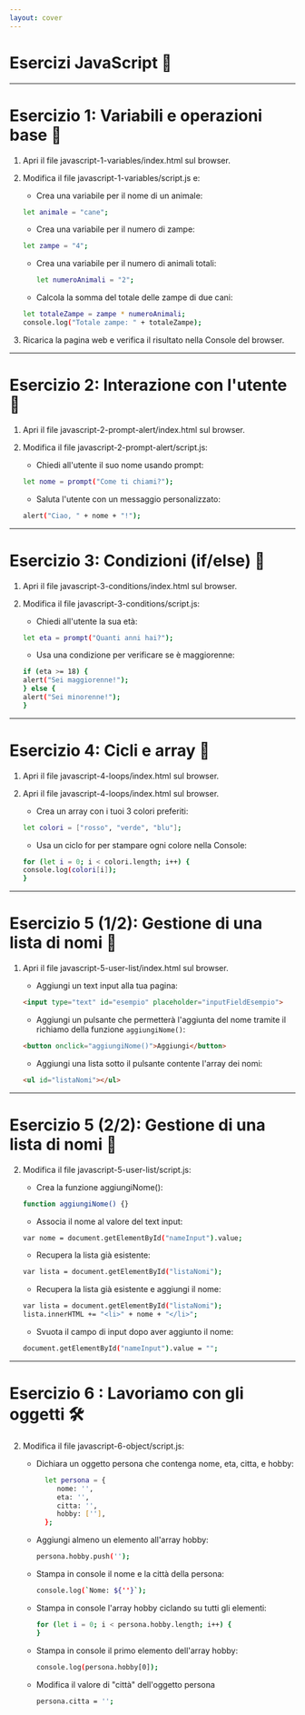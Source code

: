 ```yaml
---
layout: cover
---
```


# Esercizi JavaScript 💪

---

# Esercizio 1: Variabili e operazioni base 🧮

1. Apri il file javascript-1-variables/index.html sul browser.
2. Modifica il file javascript-1-variables/script.js e:
   - Crea una variabile per il nome di un animale:

    ```bash
    let animale = "cane";
    ```

   - Crea una variabile per il numero di zampe:

    ```bash
    let zampe = "4";
    ```
   
   - Crea una variabile per il numero di animali totali:
     
     ```bash
     let numeroAnimali = "2";
     ```

   - Calcola la somma del totale delle zampe di due cani:

    ```bash
    let totaleZampe = zampe * numeroAnimali;
    console.log("Totale zampe: " + totaleZampe);
    ```
    
3. Ricarica la pagina web e verifica il risultato nella Console del browser.

---

# Esercizio 2: Interazione con l'utente 🎤

1. Apri il file javascript-2-prompt-alert/index.html sul browser.
2. Modifica il file javascript-2-prompt-alert/script.js:
   - Chiedi all'utente il suo nome usando prompt:

    ```bash
    let nome = prompt("Come ti chiami?");
    ```
   - Saluta l'utente con un messaggio personalizzato:

    ```bash
    alert("Ciao, " + nome + "!");
    ```

---

# Esercizio 3: Condizioni (if/else) 🚦

1. Apri il file javascript-3-conditions/index.html sul browser.
2. Modifica il file javascript-3-conditions/script.js:
   - Chiedi all'utente la sua età:

    ```bash
    let eta = prompt("Quanti anni hai?");
    ```
   - Usa una condizione per verificare se è maggiorenne:

    ```bash
    if (eta >= 18) {
    alert("Sei maggiorenne!");
    } else {
    alert("Sei minorenne!");
    }
    ```

---

# Esercizio 4: Cicli e array 🔁

1. Apri il file javascript-4-loops/index.html sul browser.
2. Apri il file javascript-4-loops/index.html sul browser.
   - Crea un array con i tuoi 3 colori preferiti:

    ```bash
    let colori = ["rosso", "verde", "blu"];
    ```

   - Usa un ciclo for per stampare ogni colore nella Console:

    ```bash
    for (let i = 0; i < colori.length; i++) {
    console.log(colori[i]);
    }
    ```

---

  # Esercizio 5 (1/2): Gestione di una lista di nomi 🧑

  1. Apri il file javascript-5-user-list/index.html sul browser.

     - Aggiungi un text input alla tua pagina:

      ```html
      <input type="text" id="esempio" placeholder="inputFieldEsempio">
      ```

     - Aggiungi un pulsante che permetterà l'aggiunta del nome tramite il richiamo della funzione `aggiungiNome()`: 

      ```html
      <button onclick="aggiungiNome()">Aggiungi</button>
      ```

     - Aggiungi una lista sotto il pulsante contente l'array dei nomi:

      ```html
      <ul id="listaNomi"></ul>
      ```

---

  # Esercizio 5 (2/2): Gestione di una lista di nomi 🧑

  2. Modifica il file javascript-5-user-list/script.js:

     - Crea la funzione aggiungiNome(): 

      ```bash
      function aggiungiNome() {}
      ```

     - Associa il nome al valore del text input: 

      ```bash
      var nome = document.getElementById("nameInput").value;
      ```

     - Recupera la lista già esistente:

      ```bash
      var lista = document.getElementById("listaNomi");
      ```

     - Recupera la lista già esistente e aggiungi il nome:

      ```bash
      var lista = document.getElementById("listaNomi");
      lista.innerHTML += "<li>" + nome + "</li>";
      ```

     - Svuota il campo di input dopo aver aggiunto il nome:

      ```bash
      document.getElementById("nameInput").value = "";
      ```

---

  # Esercizio 6 : Lavoriamo con gli oggetti 🛠️

  2. Modifica il file javascript-6-object/script.js:

     - Dichiara un oggetto persona che contenga nome, eta, citta, e hobby: 

       ```bash
         let persona = {
            nome: '',
            eta: '',
            citta: '',
            hobby: [''],
         };
       ```

     - Aggiungi almeno un elemento all'array hobby:

         ```bash
         persona.hobby.push('');
         ```

     - Stampa in console il nome e la città della persona: 

         ```bash
         console.log(`Nome: ${''}`);
         ```

     - Stampa in console l'array hobby ciclando su tutti gli elementi:

         ```bash
         for (let i = 0; i < persona.hobby.length; i++) {
         }
         ```

     - Stampa in console il primo elemento dell'array hobby:

         ```bash
         console.log(persona.hobby[0]);
         ```

     - Modifica il valore di "città" dell'oggetto persona

         ```bash
         persona.citta = '';
         ```
